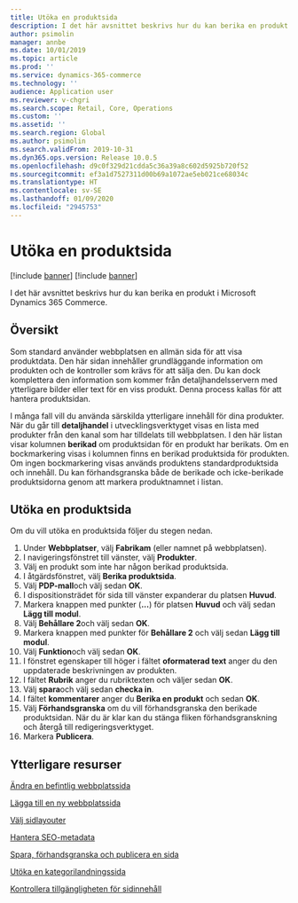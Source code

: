 ```yaml
---
title: Utöka en produktsida
description: I det här avsnittet beskrivs hur du kan berika en produkt i Microsoft Dynamics 365 Commerce.
author: psimolin
manager: annbe
ms.date: 10/01/2019
ms.topic: article
ms.prod: ''
ms.service: dynamics-365-commerce
ms.technology: ''
audience: Application user
ms.reviewer: v-chgri
ms.search.scope: Retail, Core, Operations
ms.custom: ''
ms.assetid: ''
ms.search.region: Global
ms.author: psimolin
ms.search.validFrom: 2019-10-31
ms.dyn365.ops.version: Release 10.0.5
ms.openlocfilehash: d9c0f329d21cdda5c36a39a8c602d5925b720f52
ms.sourcegitcommit: ef3a1d7527311d00b69a1072ae5eb021ce68034c
ms.translationtype: HT
ms.contentlocale: sv-SE
ms.lasthandoff: 01/09/2020
ms.locfileid: "2945753"
---
```

# <a name="enrich-a-product-page"></a>Utöka en produktsida

[!include [banner](includes/preview-banner.md)]
[!include [banner](includes/banner.md)]

I det här avsnittet beskrivs hur du kan berika en produkt i Microsoft Dynamics 365 Commerce.

## <a name="overview"></a>Översikt

Som standard använder webbplatsen en allmän sida för att visa produktdata. Den här sidan innehåller grundläggande information om produkten och de kontroller som krävs för att sälja den. Du kan dock komplettera den information som kommer från detaljhandelsservern med ytterligare bilder eller text för en viss produkt. Denna process kallas för att hantera produktsidan.

I många fall vill du använda särskilda ytterligare innehåll för dina produkter. När du går till **detaljhandel** i utvecklingsverktyget visas en lista med produkter från den kanal som har tilldelats till webbplatsen. I den här listan visar kolumnen **berikad** om produktsidan för en produkt har berikats. Om en bockmarkering visas i kolumnen finns en berikad produktsida för produkten. Om ingen bockmarkering visas används produktens standardproduktsida och innehåll. Du kan förhandsgranska både de berikade och icke-berikade produktsidorna genom att markera produktnamnet i listan.

## <a name="enrich-a-product-page"></a>Utöka en produktsida

Om du vill utöka en produktsida följer du stegen nedan.

1. Under **Webbplatser**, välj **Fabrikam** (eller namnet på webbplatsen).
1. I navigeringsfönstret till vänster, välj **Produkter**.
1. Välj en produkt som inte har någon berikad produktsida.
1. I åtgärdsfönstret, välj **Berika produktsida**.
1. Välj **PDP-mall**och välj sedan **OK**.
1. I dispositionsträdet för sida till vänster expanderar du platsen **Huvud**.
1. Markera knappen med punkter (**...**) för platsen **Huvud** och välj sedan **Lägg till modul**.
1. Välj **Behållare 2**och välj sedan **OK**.
1. Markera knappen med punkter för **Behållare 2** och välj sedan **Lägg till modul**.
1. Välj **Funktion**och välj sedan **OK**.
1. I fönstret egenskaper till höger i fältet **oformaterad text** anger du den uppdaterade beskrivningen av produkten.
1. I fältet **Rubrik** anger du rubriktexten och väljer sedan **OK**.
1. Välj **spara**och välj sedan **checka in**.
1. I fältet **kommentarer** anger du **Berika en produkt** och sedan **OK**.
1. Välj **Förhandsgranska** om du vill förhandsgranska den berikade produktsidan. När du är klar kan du stänga fliken förhandsgranskning och återgå till redigeringsverktyget.
1. Markera **Publicera**.

## <a name="additional-resources"></a>Ytterligare resurser

[Ändra en befintlig webbplatssida](modify-existing-page.md)

[Lägga till en ny webbplatssida](add-new-page.md)

[Välj sidlayouter](select-page-layouts.md)

[Hantera SEO-metadata](manage-seo-metadata.md)

[Spara, förhandsgranska och publicera en sida](save-preview-publish-page.md)

[Utöka en kategorilandningssida](enrich-category-page.md)

[Kontrollera tillgängligheten för sidinnehåll](verify-accessibility.md)
